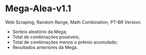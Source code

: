 # Mega-Alea-v1.1

Web Scraping, Random Range, Math Combination, PT-BR Version:

- Sorteio aleatório da Mega;
- Total de combinações possíveis;
- Total de combinações menos o prêmio acumulado;
- Resultados anteriores da Mega.
